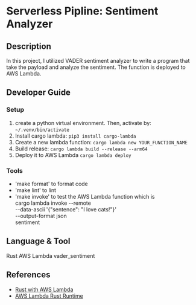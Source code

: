 # Serverless Pipline: Sentiment Analyzer 
## Description
In this project, I utilized VADER sentiment analyzer to write a program that take the payload and analyze the sentiment. The function is deployed  to AWS Lambda.

## Developer Guide
### Setup
1. create a python virtual environment. Then, activate by:  
`~/.venv/bin/activate`  
2. Install cargo lambda:
`pip3 install cargo-lambda`
3. Create a new lambda function:
`cargo lambda new YOUR_FUNCTION_NAME`
4. Build release:
`cargo lambda build --release --arm64`
5. Deploy it to AWS Lambda
`cargo lambda deploy`  

### Tools
* 'make format' to format code
* 'make lint' to lint
* 'make invoke' to test the AWS Lambda function which is  
	cargo lambda invoke --remote \
  		--data-ascii '{"sentence": "I love cats!"}' \
  		--output-format json \
  		sentiment
  		
## Language & Tool
Rust
AWS Lambda
vader_sentiment
## References

* [Rust with AWS Lambda](https://www.youtube.com/watch?v=jUTiHUTfGYo)
* [AWS Lambda Rust Runtime](https://github.com/awslabs/aws-lambda-rust-runtime)
